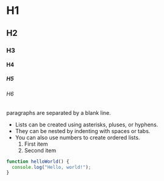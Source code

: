 # H1

## H2

### H3

#### H4

##### H5

###### H6

paragraphs are separated by a blank line.

- Lists can be created using asterisks, pluses, or hyphens.
- They can be nested by indenting with spaces or tabs.
- You can also use numbers to create ordered lists.
  1. First item
  2. Second item

```javascript
function helloWorld() {
  console.log("Hello, world!");
}
```

